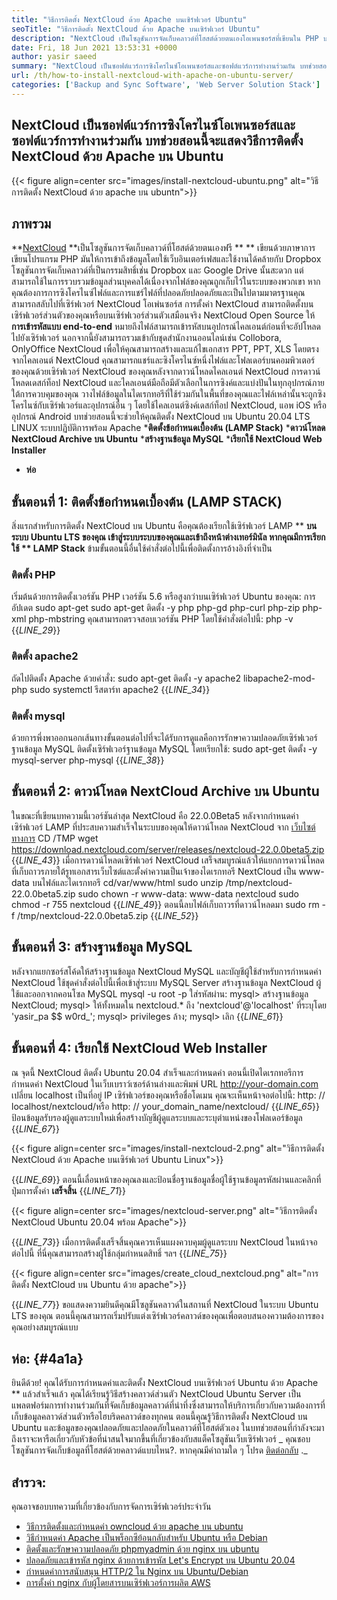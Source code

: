 ```yaml
---
title: "วิธีการติดตั้ง NextCloud ด้วย Apache บนเซิร์ฟเวอร์ Ubuntu" 
seoTitle: "วิธีการติดตั้ง NextCloud ด้วย Apache บนเซิร์ฟเวอร์ Ubuntu" 
description: "NextCloud เป็นโซลูชันการจัดเก็บคลาวด์ที่โฮสต์ด้วยตนเองโอเพนซอร์สที่เขียนใน PHP บทความนี้จะแสดงวิธีการติดตั้ง NextCloud ด้วย Apache บน Ubuntu" 
date: Fri, 18 Jun 2021 13:53:31 +0000
author: yasir saeed
summary: "NextCloud เป็นซอฟต์แวร์การซิงโครไนซ์โอเพนซอร์สและซอฟต์แวร์การทำงานร่วมกัน บทช่วยสอนนี้จะแสดงวิธีการติดตั้ง NextCloud ด้วย Apache บน Ubuntu" 
url: /th/how-to-install-nextcloud-with-apache-on-ubuntu-server/
categories: ['Backup and Sync Software', 'Web Server Solution Stack']
---
```


## NextCloud เป็นซอฟต์แวร์การซิงโครไนซ์โอเพนซอร์สและซอฟต์แวร์การทำงานร่วมกัน บทช่วยสอนนี้จะแสดงวิธีการติดตั้ง NextCloud ด้วย Apache บน Ubuntu

{{< figure align=center src="images/install-nextcloud-ubuntu.png" alt="วิธีการติดตั้ง NextCloud ด้วย apache บน ubuntn">}}


## **ภาพรวม** 
**[NextCloud][1]  **เป็นโซลูชันการจัดเก็บคลาวด์ที่โฮสต์ด้วยตนเองฟรี ** **  เขียนด้วยภาษาการเขียนโปรแกรม PHP มันให้การเข้าถึงข้อมูลโดยใช้เว็บอินเตอร์เฟสและใช้งานได้คล้ายกับ Dropbox โซลูชันการจัดเก็บคลาวด์ที่เป็นกรรมสิทธิ์เช่น Dropbox และ Google Drive นั้นสะดวก แต่สามารถใช้ในการรวบรวมข้อมูลส่วนบุคคลได้เนื่องจากไฟล์ของคุณถูกเก็บไว้ในระบบของพวกเขา หากคุณต้องการการซิงโครไนซ์ไฟล์และการแชร์ไฟล์ที่ปลอดภัยปลอดภัยและเป็นไปตามมาตรฐานคุณสามารถสลับไปที่เซิร์ฟเวอร์ NextCloud โอเพ่นซอร์ส การตั้งค่า NextCloud สามารถติดตั้งบนเซิร์ฟเวอร์ส่วนตัวของคุณหรือบนเซิร์ฟเวอร์ส่วนตัวเสมือนจริง
NextCloud Open Source ให้ **การเข้ารหัสแบบ end-to-end**  หมายถึงไฟล์สามารถเข้ารหัสบนอุปกรณ์ไคลเอนต์ก่อนที่จะอัปโหลดไปยังเซิร์ฟเวอร์ นอกจากนี้ยังสามารถรวมเข้ากับชุดสำนักงานออนไลน์เช่น Collobora, OnlyOffice NextCloud เพื่อให้คุณสามารถสร้างและแก้ไขเอกสาร PPT, PPT, XLS โดยตรงจากไคลเอนต์ NextCloud คุณสามารถแชร์และซิงโครไนซ์หนึ่งไฟล์และโฟลเดอร์บนคอมพิวเตอร์ของคุณด้วยเซิร์ฟเวอร์ NextCloud ของคุณหลังจากดาวน์โหลดไคลเอนต์ NextCloud การดาวน์โหลดเดสก์ท็อป NextCloud และไคลเอนต์มือถือมีตัวเลือกในการซิงค์และแบ่งปันในทุกอุปกรณ์ภายใต้การควบคุมของคุณ วางไฟล์ข้อมูลในไดเรกทอรีที่ใช้ร่วมกันในพื้นที่ของคุณและไฟล์เหล่านั้นจะถูกซิงโครไนซ์กับเซิร์ฟเวอร์และอุปกรณ์อื่น ๆ โดยใช้ไคลเอนต์ซิงค์เดสก์ท็อป NextCloud, แอพ iOS หรืออุปกรณ์ Android
บทช่วยสอนนี้จะช่วยให้คุณติดตั้ง NextCloud บน Ubuntu 20.04 LTS LINUX ระบบปฏิบัติการพร้อม Apache
  ***ติดตั้งข้อกำหนดเบื้องต้น (LAMP Stack)** 
  ***ดาวน์โหลด NextCloud Archive บน Ubuntu** 
  ***สร้างฐานข้อมูล MySQL** 
  ***เรียกใช้ NextCloud Web Installer** 
  * **ห่อ**

## ขั้นตอนที่ 1: ติดตั้งข้อกำหนดเบื้องต้น (LAMP STACK)
สิ่งแรกสำหรับการติดตั้ง NextCloud บน Ubuntu คือคุณต้องเรียกใช้เซิร์ฟเวอร์ LAMP ** **บนระบบ Ubuntu LTS ของคุณ เข้าสู่ระบบระบบของคุณและเข้าถึงหน้าต่างเทอร์มินัล หากคุณมีการเรียกใช้ **  LAMP Stack**  ข้ามขั้นตอนนี้อื่นใช้คำสั่งต่อไปนี้เพื่อติดตั้งการอ้างอิงที่จำเป็น

### ติดตั้ง PHP
เริ่มต้นด้วยการติดตั้งเวอร์ชัน PHP เวอร์ชัน 5.6 หรือสูงกว่าบนเซิร์ฟเวอร์ Ubuntu ของคุณ:
การอัปเดต sudo apt-get
sudo apt-get ติดตั้ง -y php php-gd php-curl php-zip php-xml php-mbstring
คุณสามารถตรวจสอบเวอร์ชัน PHP โดยใช้คำสั่งต่อไปนี้:
php -v
{{_LINE_29_}}

### ติดตั้ง apache2
ถัดไปติดตั้ง Apache ด้วยคำสั่ง:
sudo apt-get ติดตั้ง -y apache2 libapache2-mod-php
sudo systemctl รีสตาร์ท apache2
{{_LINE_34_}}

### ติดตั้ง mysql
ด้วยการพึ่งพาออกนอกเส้นทางขั้นตอนต่อไปที่จะได้รับการดูแลคือการรักษาความปลอดภัยเซิร์ฟเวอร์ฐานข้อมูล MySQL ติดตั้งเซิร์ฟเวอร์ฐานข้อมูล MySQL โดยเรียกใช้:
sudo apt-get ติดตั้ง -y mysql-server php-mysql
{{_LINE_38_}}

## ขั้นตอนที่ 2: ดาวน์โหลด NextCloud Archive บน Ubuntu
ในขณะที่เขียนบทความนี้เวอร์ชันล่าสุด NextCloud คือ 22.0.0Beta5 หลังจากกำหนดค่าเซิร์ฟเวอร์ LAMP ที่ประสบความสำเร็จในระบบของคุณให้ดาวน์โหลด NextCloud จาก [เว็บไซต์ทางการ][2]
CD /TMP
wget https://download.nextcloud.com/server/releases/nextcloud-22.0.0beta5.zip
{{_LINE_43_}}
เมื่อการดาวน์โหลดเซิร์ฟเวอร์ NextCloud เสร็จสมบูรณ์แล้วให้แยกการดาวน์โหลดที่เก็บถาวรภายใต้รูทเอกสารเว็บไซต์และตั้งค่าความเป็นเจ้าของไดเรกทอรี NextCloud เป็น www-data บนไฟล์และไดเรกทอรี
cd/var/www/html
sudo unzip /tmp/nextcloud-22.0.0beta5.zip
sudo chown -r www-data: www-data nextcloud
sudo chmod -r 755 nextcloud
{{_LINE_49_}}
ตอนนี้ลบไฟล์เก็บถาวรที่ดาวน์โหลดมา
sudo rm -f /tmp/nextcloud-22.0.0beta5.zip
{{_LINE_52_}}

## ขั้นตอนที่ 3: สร้างฐานข้อมูล MySQL
หลังจากแยกซอร์สโค้ดให้สร้างฐานข้อมูล NextCloud MySQL และบัญชีผู้ใช้สำหรับการกำหนดค่า NextCloud ใช้ชุดคำสั่งต่อไปนี้เพื่อเข้าสู่ระบบ MySQL Server สร้างฐานข้อมูล NextCloud ผู้ใช้และออกจากคอนโซล MySQL
mysql -u root -p
ใส่รหัสผ่าน:
mysql> สร้างฐานข้อมูล NextCloud;
mysql> ให้ทั้งหมดใน nextcloud.* ถึง 'nextcloud'@'localhost' ที่ระบุโดย 'yasir_pa $$ w0rd_';
mysql> privileges ล้าง;
mysql> เลิก
{{_LINE_61_}}

## ขั้นตอนที่ 4: เรียกใช้ NextCloud Web Installer
ณ จุดนี้ NextCloud ติดตั้ง Ubuntu 20.04 สำเร็จและกำหนดค่า ตอนนี้เปิดไดเรกทอรีการกำหนดค่า NextCloud ในเว็บเบราว์เซอร์ด้านล่างและพิมพ์ URL http://your-domain.com เปลี่ยน localhost เป็นที่อยู่ IP เซิร์ฟเวอร์ของคุณหรือชื่อโดเมน คุณจะเห็นหน้าจอต่อไปนี้:
http: // localhost/nextcloud/หรือ http: // your_domain_name/nextcloud/
{{_LINE_65_}}
ป้อนข้อมูลรับรองผู้ดูแลระบบใหม่เพื่อสร้างบัญชีผู้ดูแลระบบและระบุตำแหน่งของโฟลเดอร์ข้อมูล
{{_LINE_67_}}

{{< figure align=center src="images/install-nextcloud-2.png" alt="วิธีการติดตั้ง NextCloud ด้วย Apache บนเซิร์ฟเวอร์ Ubuntu Linux">}}

{{_LINE_69_}}
ตอนนี้เลื่อนหน้าของคุณลงและป้อนชื่อฐานข้อมูลชื่อผู้ใช้ฐานข้อมูลรหัสผ่านและคลิกที่ปุ่มการตั้งค่า **เสร็จสิ้น** 
{{_LINE_71_}}

{{< figure align=center src="images/nextcloud-server.png" alt="วิธีการติดตั้ง NextCloud Ubuntu 20.04 พร้อม Apache">}}

{{_LINE_73_}}
เมื่อการติดตั้งเสร็จสิ้นคุณควรเห็นแผงควบคุมผู้ดูแลระบบ NextCloud ในหน้าจอต่อไปนี้ ที่นี่คุณสามารถสร้างผู้ใช้กลุ่มกำหนดสิทธิ์ ฯลฯ
{{_LINE_75_}}

{{< figure align=center src="images/create_cloud_nextcloud.png" alt="การติดตั้ง NextCloud บน Ubuntu ด้วย apache">}}

{{_LINE_77_}}
ขอแสดงความยินดีคุณมีโซลูชันคลาวด์ในสถานที่ NextCloud ในระบบ Ubuntu LTS ของคุณ ตอนนี้คุณสามารถเริ่มปรับแต่งเซิร์ฟเวอร์คลาวด์ของคุณเพื่อตอบสนองความต้องการของคุณอย่างสมบูรณ์แบบ

## **ห่อ:** {#4a1a}
ยินดีด้วย! คุณได้รับการกำหนดค่าและติดตั้ง NextCloud บนเซิร์ฟเวอร์ Ubuntu ด้วย Apache ** แล้วสำเร็จแล้ว คุณได้เรียนรู้วิธีสร้างคลาวด์ส่วนตัว NextCloud Ubuntu Server เป็นแพลตฟอร์มการทำงานร่วมกันที่จัดเก็บข้อมูลคลาวด์ที่น่าทึ่งซึ่งสามารถให้บริการเกี่ยวกับความต้องการที่เก็บข้อมูลคลาวด์ส่วนตัวหรือไฮบริดคลาวด์ของทุกคน ตอนนี้คุณรู้วิธีการติดตั้ง NextCloud บน Ubuntu และข้อมูลของคุณปลอดภัยและปลอดภัยในคลาวด์ที่โฮสต์ตัวเอง ในบทช่วยสอนที่กำลังจะมาถึงเราจะหารือเกี่ยวกับหัวข้อที่น่าสนใจมากขึ้นที่เกี่ยวข้องกับสแต็คโซลูชันเว็บเซิร์ฟเวอร์
_ คุณชอบโซลูชันการจัดเก็บข้อมูลที่โฮสต์ด้วยคลาวด์แบบไหน?. หากคุณมีคำถามใด ๆ โปรด [ติดต่อกลับ][3] ._

## สำรวจ:
คุณอาจชอบบทความที่เกี่ยวข้องกับการจัดการเซิร์ฟเวอร์ประจำวัน
  * [วิธีการติดตั้งและกำหนดค่า owncloud ด้วย apache บน ubuntu][4]
  * [วิธีกำหนดค่า Apache เป็นพร็อกซีย้อนกลับสำหรับ Ubuntu หรือ Debian][5]
  * [ติดตั้งและรักษาความปลอดภัย phpmyadmin ด้วย nginx บน ubuntu][6]
  * [ปลอดภัยและเข้ารหัส nginx ด้วยการเข้ารหัส Let's Encrypt บน Ubuntu 20.04][7]
  * [กำหนดค่าการสนับสนุน HTTP/2 ใน Nginx บน Ubuntu/Debian][8]
  * [การตั้งค่า nginx กับผู้โดยสารบนเซิร์ฟเวอร์การผลิต AWS][9]

  
[1]: https://nextcloud.com/
[2]: https://nextcloud.com/install/
[3]: mailto:yasir.saeed@aspose.com
[4]: https://blog.containerize.com/backup-and-sync-software/how-to-install-and-configure-owncloud-with-apache-on-ubuntu/
[5]: https://blog.containerize.com/web-server-solution-stack/how-to-configure-apache-as-a-reverse-proxy-for-ubuntudebian/
[6]: https://blog.containerize.com/web-server-solution-stack/how-to-install-and-secure-phpmyadmin-with-nginx-on-ubuntu/
[7]: https://blog.containerize.com/web-server-solution-stack/how-to-secure-nginx-with-letsencrypt-on-ubuntu-20-04/
[8]: https://blog.containerize.com/web-server-solution-stack/how-to-configure-http2-support-in-nginx-on-ubuntudebian/
[9]: https://blog.containerize.com/web-server-solution-stack/how-to-setup-nginx-with-passenger-on-aws-production-server/
